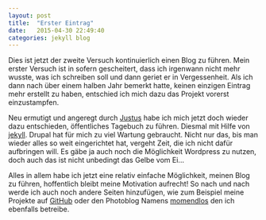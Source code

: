 ```yaml
---
layout: post
title:  "Erster Eintrag"
date:   2015-04-30 22:49:40
categories: jekyll blog
---
```

Dies ist jetzt der zweite Versuch kontinuierlich einen Blog zu führen. Mein erster Versuch ist in sofern gescheitert, dass ich irgenwann nicht mehr wusste, was ich schreiben soll und dann geriet er in Vergessenheit.
Als ich dann nach über einem halben Jahr bemerkt hatte, keinen einzigen Eintrag mehr erstellt zu haben, entschied ich mich dazu das Projekt vorerst einzustampfen.

Neu ermutigt und angeregt durch [Justus](justus.science) habe ich mich jetzt doch wieder dazu entschieden, öffentliches Tagebuch zu führen. Diesmal mit Hilfe von [jekyll](https://github.com/jekyll/jekyll). Drupal hat für mich zu viel Wartung gebraucht. Nicht nur das, bis man wieder alles so weit eingerichtet hat, vergeht Zeit, die ich nicht dafür aufbringen will. Es gäbe ja auch noch die Möglichkeit Wordpress zu nutzen, doch auch das ist nicht unbedingt das Gelbe vom Ei...

Alles in allem habe ich jetzt eine relativ einfache Möglichkeit, meinen Blog zu führen, hoffentlich bleibt meine Motivation aufrecht!
So nach und nach werde ich auch noch andere Seiten hinzufügen, wie zum Beispiel meine Projekte auf [GitHub](https://github.com/h4llow3En) oder den Photoblog Namens [momendlos](https://momendlos.de) den ich ebenfalls betreibe.
